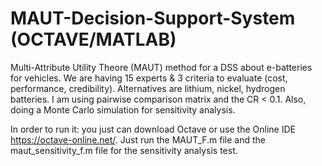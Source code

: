 # MAUT-Decision-Support-System (OCTAVE/MATLAB)
Multi-Attribute Utility Theore (MAUT) method for a DSS about e-batteries for vehicles. We are having 15 experts &amp; 3 criteria to evaluate (cost, performance, credibility). Alternatives are lithium, nickel, hydrogen batteries. I am using pairwise comparison matrix and the CR  &lt; 0.1. Also, doing a Monte Carlo simulation for sensitivity analysis.

In order to run it: you just can download Octave or use the Online IDE https://octave-online.net/.
Just run the MAUT_F.m file and the maut_sensitivity_f.m file for the sensitivity analysis test. 
